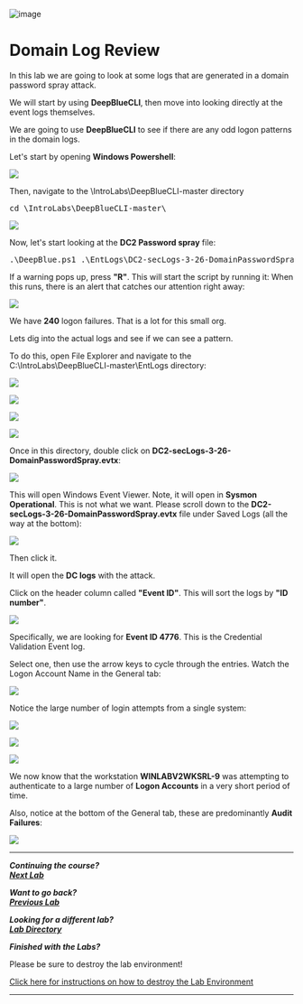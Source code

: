 ![image](https://github.com/user-attachments/assets/068fae26-6e8f-402f-ad69-63a4e6a1f59e)


# Domain Log Review

In this lab we are going to look at some logs that are generated in a domain password spray attack.

We will start by using **DeepBlueCLI**, then move into looking directly at the event logs themselves.

We are going to use **DeepBlueCLI** to see if there are any odd logon patterns in the domain logs.

Let's start by opening **Windows Powershell**:

![](attachments/OpeningPowershell.png)

Then, navigate to the \IntroLabs\DeepBlueCLI-master directory

<pre>cd \IntroLabs\DeepBlueCLI-master\</pre>

![](attachments/dlr_directory.png)

Now, let's start looking at the **DC2 Password spray** file:

<pre>.\DeepBlue.ps1 .\EntLogs\DC2-secLogs-3-26-DomainPasswordSpray.evtx</pre>

If a warning pops up, press **"R"**.  This will start the script by running it:
When this runs, there is an alert that catches our attention right away:

![](attachments/dlr_domainpasswordspray.png)

We have **240** logon failures.  That is a lot for this small org.

Lets dig into the actual logs and see if we can see a pattern.

To do this, open File Explorer and navigate to the C:\IntroLabs\DeepBlueCLI-master\EntLogs directory:

![](attachments/OpeningFileExplorer.png)

![](attachments/Navintolabs.png)

![](attachments/NavtoDBMaster.png)

![](attachments/navtoent.png)

Once in this directory, double click on **DC2-secLogs-3-26-DomainPasswordSpray.evtx**:

![](attachments/DC2-double-click.png)

This will open Windows Event Viewer.  Note, it will open in **Sysmon Operational**.  This is not what we want.  Please scroll down to the **DC2-secLogs-3-26-DomainPasswordSpray.evtx** file under Saved Logs (all the way at the bottom):

![](attachments/dlr_winevent.png)

Then click it.  

It will open the **DC logs** with the attack.

Click on the header column called **"Event ID"**.  This will sort the logs by **"ID number"**. 

![](attachments/dlr_microsoftsecauditing.png)

Specifically, we are looking for **Event ID 4776**.  This is the Credential Validation Event log.

Select one, then use the arrow keys to cycle through the entries.  Watch the Logon Account Name in the General tab:

![](attachments/dlr_eventproperties1.png)

Notice the large number of login attempts from a single system:

![](attachments/dlr_eventproperties2.png)

![](attachments/dlr_eventproperties3.png)

![](attachments/dlr_eventproperties4.png)

We now know that the workstation **WINLABV2WKSRL-9** was attempting to authenticate to a large number of **Logon Accounts** in a very short period of time.

Also, notice at the bottom of the General tab, these are predominantly **Audit Failures**:

![](attachments/dlr_auditfailure.png)

***                                                                 
<b><i>Continuing the course? </br>[Next Lab](/IntroClassFiles/Tools/IntroClass/Velociraptor/Velociraptor.md)</i></b>

<b><i>Want to go back? </br>[Previous Lab](/IntroClassFiles/Tools/IntroClass/deepbluecli/DeepBlueCLI.md)</i></b>

<b><i>Looking for a different lab? </br>[Lab Directory](/IntroClassFiles/navigation.md)</i></b>

***Finished with the Labs?***

Please be sure to destroy the lab environment!

[Click here for instructions on how to destroy the Lab Environment](/IntroClassFiles/Tools/IntroClass/LabDestruction/labdestruction.md)

---

